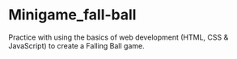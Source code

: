 # Minigame_fall-ball
Practice with using the basics of web development (HTML, CSS &amp; JavaScript) to create a Falling Ball game.
